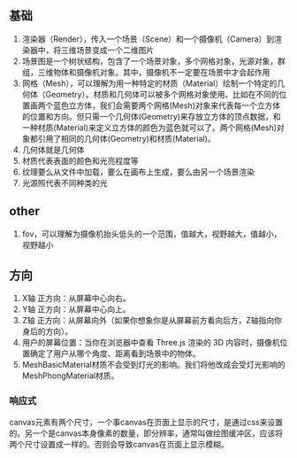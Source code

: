 ## 基础
1. 渲染器（Render），传入一个场景（Scene）和一个摄像机（Camera）到渲染器中，将三维场景变成一个二维图片
2. 场景图是一个树状结构，包含了一个场景对象，多个网格对象，光源对象，群组，三维物体和摄像机对象。其中，摄像机不一定要在场景中才会起作用
3. 网格（Mesh），可以理解为用一种特定的材质（Material）绘制一个特定的几何体（Geometry）。材质和几何体可以被多个网格对象使用。比如在不同的位置画两个蓝色立方体，我们会需要两个网格(Mesh)对象来代表每一个立方体的位置和方向。但只需一个几何体(Geometry)来存放立方体的顶点数据，和一种材质(Material)来定义立方体的颜色为蓝色就可以了。两个网格(Mesh)对象都引用了相同的几何体(Geometry)和材质(Material)。
4. 几何体就是几何体
5. 材质代表表面的颜色和光亮程度等
6. 纹理要么从文件中加载，要么在画布上生成，要么由另一个场景渲染
7. 光源照代表不同种类的光

## other
1. fov，可以理解为摄像机抬头低头的一个范围，值越大，视野越大，值越小，视野越小

## 方向
1. X轴 正方向：从屏幕中心向右。
2. Y轴 正方向：从屏幕中心向上。
3. Z轴 正方向：从屏幕向外（如果你想象你是从屏幕前方看向后方，Z轴指向你身后的方向）。
4. 用户的屏幕位置：当你在浏览器中查看 Three.js 渲染的 3D 内容时，摄像机位置确定了用户从哪个角度、距离看到场景中的物体。
5. MeshBasicMaterial材质不会受到灯光的影响。我们将他改成会受灯光影响的MeshPhongMaterial材质。

### 响应式
canvas元素有两个尺寸，一个事canvas在页面上显示的尺寸，是通过css来设置的。另一个是canvas本身像素的数量，即分辨率，通常叫做绘图缓冲区，应该将两个尺寸设置成一样的。否则会导致canvas在页面上显示模糊。
